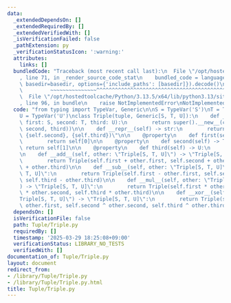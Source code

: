 ```yaml
---
data:
  _extendedDependsOn: []
  _extendedRequiredBy: []
  _extendedVerifiedWith: []
  _isVerificationFailed: false
  _pathExtension: py
  _verificationStatusIcon: ':warning:'
  attributes:
    links: []
  bundledCode: "Traceback (most recent call last):\n  File \"/opt/hostedtoolcache/Python/3.13.5/x64/lib/python3.13/site-packages/onlinejudge_verify/documentation/build.py\"\
    , line 71, in _render_source_code_stat\n    bundled_code = language.bundle(stat.path,\
    \ basedir=basedir, options={'include_paths': [basedir]}).decode()\n          \
    \         ~~~~~~~~~~~~~~~^^^^^^^^^^^^^^^^^^^^^^^^^^^^^^^^^^^^^^^^^^^^^^^^^^^^^^^^^^^^^^^^^^\n\
    \  File \"/opt/hostedtoolcache/Python/3.13.5/x64/lib/python3.13/site-packages/onlinejudge_verify/languages/python.py\"\
    , line 96, in bundle\n    raise NotImplementedError\nNotImplementedError\n"
  code: "from typing import TypeVar, Generic\n\nS = TypeVar('S')\nT = TypeVar('T')\n\
    U = TypeVar('U')\nclass Triple(tuple, Generic[S, T, U]):\n    def __new__(cls,\
    \ first: S, second: T, third: U):\n        return super().__new__(cls, (first,\
    \ second, third))\n\n    def __repr__(self) -> str:\n        return f\"{self.__class__.__name__}({self.first},\
    \ {self.second}, {self.third})\"\n\n    @property\n    def first(self) -> S:\n\
    \        return self[0]\n\n    @property\n    def second(self) -> T:\n       \
    \ return self[1]\n\n    @property\n    def third(self) -> U:\n        return self[2]\n\
    \n    def __add__(self, other: \"Triple[S, T, U]\") -> \"Triple[S, T, U]\":\n\
    \        return Triple(self.first + other.first, self.second + other.second, self.third\
    \ + other.third)\n\n    def __sub__(self, other: \"Triple[S, T, U]\") -> \"Triple[S,\
    \ T, U]\":\n        return Triple(self.first - other.first, self.second - other.second,\
    \ self.third - other.third)\n\n    def __mul__(self, other: \"Triple[S, T, U]\"\
    ) -> \"Triple[S, T, U]\":\n        return Triple(self.first * other.first, self.second\
    \ * other.second, self.third * other.third)\n\n    def __xor__(self, other: \"\
    Triple[S, T, U]\") -> \"Triple[S, T, U]\":\n        return Triple(self.first ^\
    \ other.first, self.second ^ other.second, self.third ^ other.third)\n"
  dependsOn: []
  isVerificationFile: false
  path: Tuple/Triple.py
  requiredBy: []
  timestamp: '2025-03-29 18:25:08+09:00'
  verificationStatus: LIBRARY_NO_TESTS
  verifiedWith: []
documentation_of: Tuple/Triple.py
layout: document
redirect_from:
- /library/Tuple/Triple.py
- /library/Tuple/Triple.py.html
title: Tuple/Triple.py
---
```

